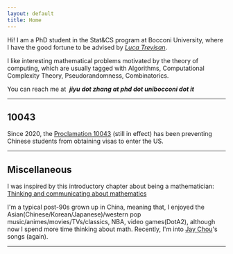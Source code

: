 ```yaml
---
layout: default
title: Home
---
```


Hi! I am a PhD student in the Stat&CS program at Bocconi University, where I have the good fortune to be advised by [*Luca Trevisan*](https://lucatrevisan.github.io/).  

I like interesting mathematical problems motivated by the theory of computing, which are usually tagged with Algorithms, Computational Complexity Theory, Pseudorandomness, Combinatorics.  

You can reach me at &nbsp;***jiyu dot zhang at phd dot unibocconi dot it***

---

## 10043

Since 2020, the [Proclamation 10043](https://www.federalregister.gov/documents/2020/06/04/2020-12217/suspension-of-entry-as-nonimmigrants-of-certain-students-and-researchers-from-the-peoples-republic) (still in effect) has been preventing Chinese students from obtaining visas to enter the US. 

---
 
## Miscellaneous

I was inspired by this introductory chapter about being a mathematician: [Thinking and communicating about mathematics](https://sites.math.rutgers.edu/~saks/300S/Part1.pdf)  

I'm a typical post-90s grown up in China, meaning that, I enjoyed the Asian(Chinese/Korean/Japanese)/western pop music/animes/movies/TVs/classics, NBA, video games(DotA2), although now I spend more time thinking about math. Recently, I'm into [Jay Chou](https://en.wikipedia.org/wiki/Jay_Chou)'s songs (again).  

---





